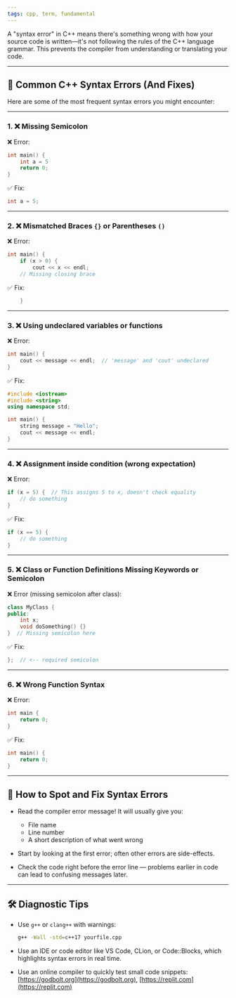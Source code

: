 ```yaml
---
tags: cpp, term, fundamental
---
```


A "syntax error" in C++ means there's something wrong with how your source code is written—it's not following the rules of the C++ language grammar. This prevents the compiler from understanding or translating your code.

---

## 🔧 Common C++ Syntax Errors (And Fixes)

Here are some of the most frequent syntax errors you might encounter:

---

### 1. ❌ Missing Semicolon

❌ Error:
```cpp
int main() {
    int a = 5
    return 0;
}
```

✅ Fix:
```cpp
int a = 5;
```

---

### 2. ❌ Mismatched Braces `{}` or Parentheses `()`

❌ Error:
```cpp
int main() {
    if (x > 0) {
        cout << x << endl;
    // Missing closing brace
```

✅ Fix:
```cpp
    }
```

---

### 3. ❌ Using undeclared variables or functions

❌ Error:
```cpp
int main() {
    cout << message << endl;  // 'message' and 'cout' undeclared
}
```

✅ Fix:
```cpp
#include <iostream>
#include <string>
using namespace std;

int main() {
    string message = "Hello";
    cout << message << endl;
}
```

---

### 4. ❌ Assignment inside condition (wrong expectation)

❌ Error:
```cpp
if (x = 5) {  // This assigns 5 to x, doesn't check equality
    // do something
}
```

✅ Fix:
```cpp
if (x == 5) {
    // do something
}
```

---

### 5. ❌ Class or Function Definitions Missing Keywords or Semicolon

❌ Error (missing semicolon after class):
```cpp
class MyClass {
public:
    int x;
    void doSomething() {}
}  // Missing semicolon here
```

✅ Fix:
```cpp
};  // <-- required semicolon
```

---

### 6. ❌ Wrong Function Syntax

❌ Error:
```cpp
int main {
    return 0;
}
```

✅ Fix:
```cpp
int main() {
    return 0;
}
```

---

## 👀 How to Spot and Fix Syntax Errors

- Read the compiler error message! It will usually give you:
  - File name
  - Line number
  - A short description of what went wrong

- Start by looking at the first error; often other errors are side-effects.
- Check the code right before the error line — problems earlier in code can lead to confusing messages later.

---

## 🛠️ Diagnostic Tips

- Use `g++` or `clang++` with warnings:
  ```bash
  g++ -Wall -std=c++17 yourfile.cpp
  ```

- Use an IDE or code editor like VS Code, CLion, or Code::Blocks, which highlights syntax errors in real time.

- Use an online compiler to quickly test small code snippets: [https://godbolt.org](https://godbolt.org), [https://replit.com](https://replit.com)
